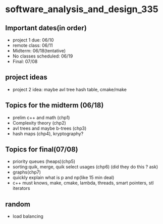 # software_analysis_and_design_335

## Important dates(in order)
* project 1 due: 06/10
* remote class: 06/11
* Midterm: 06/18(tentative)
* No classes scheduled: 06/19
* Final: 07/08

## project ideas
* project 2 idea: maybe avl tree hash table, cmake/make


## Topics for the midterm (06/18)
* prelim c++ and math (chp1)
* Complexity theory (chp2)
* avl trees and maybe b-trees (chp3)
* hash maps (chp4), kryptography?


## Topics for final(07/08)
* priority queues (heaps)(chp5)
* sorting:quik, merge, quik select usages (chp6) (did they do this ? ask)
* graphs(chp7)
* quickly explain what is p and np(like 15 min deal)
* c++ must knows, make, cmake, lambda, threads, smart pointers, stl iterators


## random
* load balancing